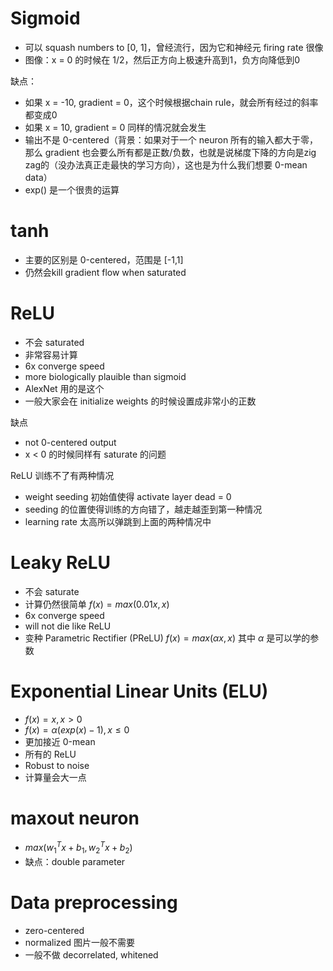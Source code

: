 # Sigmoid

- 可以 squash numbers to [0, 1]，曾经流行，因为它和神经元 firing rate 很像
- 图像：x = 0 的时候在 1/2，然后正方向上极速升高到1，负方向降低到0

缺点：
- 如果 x = -10, gradient = 0，这个时候根据chain rule，就会所有经过的斜率都变成0
- 如果 x = 10, gradient = 0 同样的情况就会发生
- 输出不是 0-centered（背景：如果对于一个 neuron 所有的输入都大于零，那么 gradient 也会要么所有都是正数/负数，也就是说梯度下降的方向是zig zag的（没办法真正走最快的学习方向），这也是为什么我们想要 0-mean data）
- exp() 是一个很贵的运算

# tanh

- 主要的区别是 0-centered，范围是 [-1,1]
- 仍然会kill gradient flow when saturated

# ReLU

- 不会 saturated
- 非常容易计算
- 6x converge speed
- more biologically plauible than sigmoid
- AlexNet 用的是这个
- 一般大家会在 initialize weights 的时候设置成非常小的正数

缺点

- not 0-centered output
- x < 0 的时候同样有 saturate 的问题

ReLU 训练不了有两种情况

- weight seeding 初始值使得 activate layer dead = 0
- seeding 的位置使得训练的方向错了，越走越歪到第一种情况
- learning rate 太高所以弹跳到上面的两种情况中

# Leaky ReLU

- 不会 saturate
- 计算仍然很简单 $f(x) = max(0.01x, x)$
- 6x converge speed
- will not die like ReLU
- 变种 Parametric Rectifier (PReLU) $f(x) = max(\alpha x, x)$ 其中 $\alpha$ 是可以学的参数

# Exponential Linear Units (ELU)

- $f(x) = x, x > 0$
- $f(x) = \alpha (exp(x) - 1), x \leq 0$
- 更加接近 0-mean
- 所有的 ReLU
- Robust to noise
- 计算量会大一点

# maxout neuron

- $max(w^T_1x + b_1, w^T_2x + b_2)$
- 缺点：double parameter

# Data preprocessing

- zero-centered
- normalized 图片一般不需要
- 一般不做 decorrelated, whitened